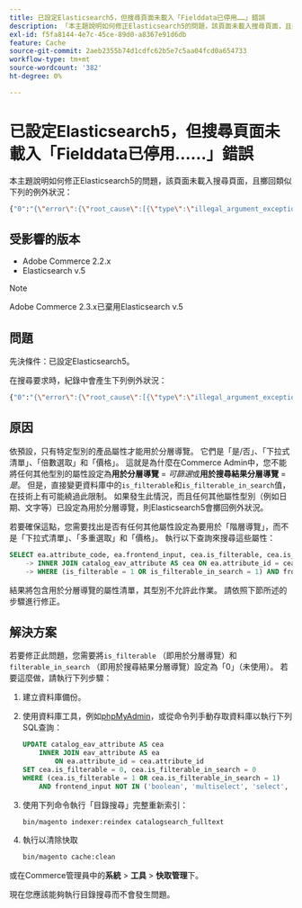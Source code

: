 ```yaml
---
title: 已設定Elasticsearch5，但搜尋頁面未載入「Fielddata已停用……」錯誤
description: 「本主題說明如何修正Elasticsearch5的問題，該頁面未載入搜尋頁面，且擲回類似下列的例外狀況：」
exl-id: f5fa8144-4e7c-45ce-89d0-a8367e91d6db
feature: Cache
source-git-commit: 2aeb2355b74d1cdfc62b5e7c5aa04fcd0a654733
workflow-type: tm+mt
source-wordcount: '382'
ht-degree: 0%

---
```


# 已設定Elasticsearch5，但搜尋頁面未載入「Fielddata已停用……」錯誤

本主題說明如何修正Elasticsearch5的問題，該頁面未載入搜尋頁面，且擲回類似下列的例外狀況：

```bash
{"0":"{\"error\":{\"root_cause\":[{\"type\":\"illegal_argument_exception\",\"reason\":\"Fielddata is disabled on text fields by default. Set fielddata=true on [%attribute_code%]] in order to load fielddata in memory by uninverting the inverted index. Note that this can however use significant memory.\"}].
```

## 受影響的版本

* Adobe Commerce 2.2.x
* Elasticsearch v.5

>[!NOTE]
>
>Adobe Commerce 2.3.x已棄用Elasticsearch v.5

## 問題

先決條件：已設定Elasticsearch5。

在搜尋要求時，紀錄中會產生下列例外狀況：

```bash
{"0":"{\"error\":{\"root_cause\":[{\"type\":\"illegal_argument_exception\",\"reason\":\"Fielddata is disabled on text fields by default. Set fielddata=true on [%attribute_code%]] in order to load fielddata in memory by uninverting the inverted index. Note that this can however use significant memory.\"}].
```

## 原因

依預設，只有特定型別的產品屬性才能用於分層導覽。 它們是「是/否」、「下拉式清單」、「倍數選取」和「價格」。 這就是為什麼在Commerce Admin中，您不能將任何其他型別的屬性設定為&#x200B;**用於分層導覽** = *可篩選*&#x200B;或&#x200B;**用於搜尋結果分層導覽** = *是*。 但是，直接變更資料庫中的`is_filterable`和`is_filterable_in_search`值，在技術上有可能繞過此限制。 如果發生此情況，而且任何其他屬性型別（例如日期、文字等）已設定為用於分層導覽，則Elasticsearch5會擲回例外狀況。

若要確保這點，您需要找出是否有任何其他屬性設定為要用於「階層導覽」，而不是「下拉式清單」、「多重選取」和「價格」。 執行以下查詢來搜尋這些屬性：

```sql
SELECT ea.attribute_code, ea.frontend_input, cea.is_filterable, cea.is_filterable_in_search FROM eav_attribute AS ea
    -> INNER JOIN catalog_eav_attribute AS cea ON ea.attribute_id = cea.`attribute_id`
    -> WHERE (is_filterable = 1 OR is_filterable_in_search = 1) AND frontend_input NOT IN ('boolean', 'multiselect', 'select', 'price');
```

結果將包含用於分層導覽的屬性清單，其型別不允許此作業。 請依照下節所述的步驟進行修正。

## 解決方案

若要修正此問題，您需要將`is_filterable` （即用於分層導覽）和`filterable_in_search` （即用於搜尋結果分層導覽）設定為「0」（未使用）。 若要這麼做，請執行下列步驟：

1. 建立資料庫備份。
1. 使用資料庫工具，例如[phpMyAdmin](https://experienceleague.adobe.com/zh-hant/docs/commerce-operations/installation-guide/prerequisites/optional-software#phpmyadmin)，或從命令列手動存取資料庫以執行下列SQL查詢：

   ```sql
   UPDATE catalog_eav_attribute AS cea
       INNER JOIN eav_attribute AS ea
           ON ea.attribute_id = cea.attribute_id
   SET cea.is_filterable = 0, cea.is_filterable_in_search = 0
   WHERE (cea.is_filterable = 1 OR cea.is_filterable_in_search = 1)
       AND frontend_input NOT IN ('boolean', 'multiselect', 'select', 'price');
   ```

1. 使用下列命令執行「目錄搜尋」完整重新索引：

   ```bash
   bin/magento indexer:reindex catalogsearch_fulltext
   ```

1. 執行以清除快取

   ```bash
   bin/magento cache:clean
   ```

或在Commerce管理員中的&#x200B;**系統** > **工具** > **快取管理**&#x200B;下。

現在您應該能夠執行目錄搜尋而不會發生問題。
